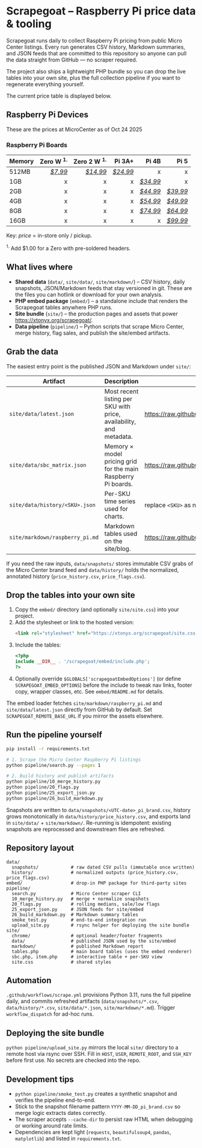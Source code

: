 # Scrapegoat – Raspberry Pi price data & tooling

Scrapegoat runs daily to collect Raspberry Pi pricing from public Micro Center listings. Every run generates CSV history, Markdown summaries, and JSON feeds that are committed to this repository so anyone can pull the data straight from GitHub — no scraper required.

The project also ships a lightweight PHP bundle so you can drop the live tables into your own site, plus the full collection pipeline if you want to regenerate everything yourself.

The current price table is displayed below.

<!-- pi-table:start -->

## Raspberry Pi Devices

These are the prices at MicroCenter as of Oct 24 2025

### Raspberry Pi Boards

|Memory|Zero W <sup>1.</sup>|Zero 2 W <sup>1.</sup>|Pi 3A+|Pi 4B|Pi 5|
|:-|-:|-:|-:|-:|-:|
|512MB|[*$7.99*](https://www.microcenter.com/product/486575/raspberry-pi-zero-w-microcontroller-development-board)|[*$14.99*](https://www.microcenter.com/product/643085/raspberry-pi-zero-2-w)|[*$24.99*](https://www.microcenter.com/product/514076/raspberry-pi-3-model-a-board)|x|x|
|1GB|x|x|x|[*$34.99*](https://www.microcenter.com/product/665122/raspberry-pi-4-model-b)|x|
|2GB|x|x|x|[*$44.99*](https://www.microcenter.com/product/621439/raspberry-pi-4-model-b)|[*$39.99*](https://www.microcenter.com/product/683269/raspberry-pi-5)|
|4GB|x|x|x|[*$54.99*](https://www.microcenter.com/product/637834/raspberry-pi-4-model-b)|[*$49.99*](https://www.microcenter.com/product/673712/raspberry-pi-5)|
|8GB|x|x|x|[*$74.99*](https://www.microcenter.com/product/622539/raspberry-pi-4-model-b)|[*$64.99*](https://www.microcenter.com/product/673711/raspberry-pi-5)|
|16GB|x|x|x|x|[*$99.99*](https://www.microcenter.com/product/702590/raspberry-pi-5)|

Key: *price* = in-store only / pickup.

<sup>1.</sup> Add $1.00 for a Zero with pre-soldered headers.

<!-- pi-table:end -->

## What lives where

- **Shared data** (`data/`, `site/data/`, `site/markdown/`) – CSV history, daily snapshots, JSON/Markdown feeds that stay versioned in git. These are the files you can hotlink or download for your own analysis.
- **PHP embed package** (`embed/`) – a standalone include that renders the Scrapegoat tables anywhere PHP runs.
- **Site bundle** (`site/`) – the production pages and assets that power <https://xtonyx.org/scrapegoat/>.
- **Data pipeline** (`pipeline/`) – Python scripts that scrape Micro Center, merge history, flag sales, and publish the site/embed artifacts.

## Grab the data

The easiest entry point is the published JSON and Markdown under `site/`:

| Artifact                        | Description                                                         | Raw URL                                                                                        |
| ------------------------------- | ------------------------------------------------------------------- | ---------------------------------------------------------------------------------------------- |
| `site/data/latest.json`         | Most recent listing per SKU with price, availability, and metadata. | <https://raw.githubusercontent.com/omgsideburns/scrapegoat/main/site/data/latest.json>         |
| `site/data/sbc_matrix.json`     | Memory × model pricing grid for the main Raspberry Pi boards.       | <https://raw.githubusercontent.com/omgsideburns/scrapegoat/main/site/data/sbc_matrix.json>     |
| `site/data/history/<SKU>.json`  | Per-SKU time series used for charts.                                | replace `<SKU>` as needed                                                                      |
| `site/markdown/raspberry_pi.md` | Markdown tables used on the site/blog.                              | <https://raw.githubusercontent.com/omgsideburns/scrapegoat/main/site/markdown/raspberry_pi.md> |

If you need the raw inputs, `data/snapshots/` stores immutable CSV grabs of the Micro Center brand feed and `data/history/` holds the normalized, annotated history (`price_history.csv`, `price_flags.csv`).

## Drop the tables into your own site

1. Copy the `embed/` directory (and optionally `site/site.css`) into your project.
2. Add the stylesheet or link to the hosted version:
   ```html
   <link rel="stylesheet" href="https://xtonyx.org/scrapegoat/site.css" />
   ```
3. Include the tables:
   ```php
   <?php
   include __DIR__ . '/scrapegoat/embed/include.php';
   ?>
   ```
4. Optionally override `$GLOBALS['scrapegoatEmbedOptions']` (or define `SCRAPEGOAT_EMBED_OPTIONS`) before the include to tweak nav links, footer copy, wrapper classes, etc. See `embed/README.md` for details.

The embed loader fetches `site/markdown/raspberry_pi.md` and `site/data/latest.json` directly from GitHub by default. Set `SCRAPEGOAT_REMOTE_BASE_URL` if you mirror the assets elsewhere.

## Run the pipeline yourself

```bash
pip install -r requirements.txt

# 1. Scrape the Micro Center Raspberry Pi listings
python pipeline/search.py --pages 1

# 2. Build history and publish artifacts
python pipeline/10_merge_history.py
python pipeline/20_flags.py
python pipeline/25_export_json.py
python pipeline/26_build_markdown.py
```

Snapshots are written to `data/snapshots/<UTC-date>_pi_brand.csv`, history grows monotonically in `data/history/price_history.csv`, and exports land in `site/data/` + `site/markdown/`. Re-running is idempotent: existing snapshots are reprocessed and downstream files are refreshed.

## Repository layout

```
data/
  snapshots/            # raw dated CSV pulls (immutable once written)
  history/              # normalized outputs (price_history.csv, price_flags.csv)
embed/                  # drop-in PHP package for third-party sites
pipeline/
  search.py             # Micro Center scraper CLI
  10_merge_history.py   # merge + normalize snapshots
  20_flags.py           # rolling medians, sale/low flags
  25_export_json.py     # JSON feeds for site/embed
  26_build_markdown.py  # Markdown summary tables
  smoke_test.py         # end-to-end integration run
  upload_site.py        # rsync helper for deploying the site bundle
site/
  chrome/               # optional header/footer fragments
  data/                 # published JSON used by the site/embed
  markdown/             # published Markdown report
  tables.php            # main board tables (uses the embed renderer)
  sbc.php, item.php     # interactive table + per-SKU view
  site.css              # shared styles
```

## Automation

`.github/workflows/scrape.yml` provisions Python 3.11, runs the full pipeline daily, and commits refreshed artifacts (`data/snapshots/*.csv`, `data/history/*.csv`, `site/data/*.json`, `site/markdown/*.md`). Trigger `workflow_dispatch` for ad-hoc runs.

## Deploying the site bundle

`python pipeline/upload_site.py` mirrors the local `site/` directory to a remote host via rsync over SSH. Fill in `HOST`, `USER`, `REMOTE_ROOT`, and `SSH_KEY` before first use. No secrets are checked into the repo.

## Development tips

- `python pipeline/smoke_test.py` creates a synthetic snapshot and verifies the pipeline end-to-end.
- Stick to the snapshot filename pattern `YYYY-MM-DD_pi_brand.csv` so merge logic extracts dates correctly.
- The scraper accepts `--cache-dir` to persist raw HTML when debugging or working around rate limits.
- Dependencies are kept light (`requests`, `beautifulsoup4`, `pandas`, `matplotlib`) and listed in `requirements.txt`.
